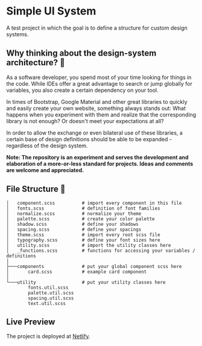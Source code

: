 # Simple UI System

A test project in which the goal is to define a structure for custom design systems.

## Why thinking about the design-system architecture? 🤔

As a software developer, you spend most of your time looking for things in the code. While IDEs offer a great advantage to search or jump globally for variables, you also create a certain dependency on your tool.

In times of Bootstrap, Google Material and other great libraries to quickly and easily create your own website, something always stands out: What happens when you experiment with them and realize that the corresponding library is not enough? Or doesn't meet your expectations at all?

In order to allow the exchange or even bilateral use of these libraries, a certain base of design definitions should be able to be expanded - regardless of the design system.

**Note: The repository is an experiment and serves the development and elaboration of a more-or-less standard for projects. Ideas and comments are welcome and appreciated.**

## File Structure 📁

```text
│   component.scss          # import every component in this file
│   fonts.scss              # definition of font families
│   normalize.scss          # normalize your theme
│   palette.scss            # create your color palette
│   shadow.scss             # define your shadows
│   spacing.scss            # define your spacings
│   theme.scss              # import every root scss file
│   typography.scss         # define your font sizes here
│   utility.scss            # import the utility classes here
│   _functions.scss         # functions for accessing your variables / definitions
│
├───components              # put your global component scss here
│       card.scss           # example card component
│
└───utility                 # put your utility classes here
        fonts.util.scss
        palette.util.scss
        spacing.util.scss
        text.util.scss

```

## Live Preview

The project is deployed at [Netlify](https://quirky-heyrovsky-811bb1.netlify.app).
